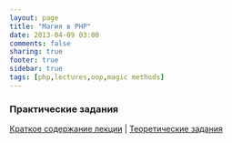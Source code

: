 ```yaml
---
layout: page
title: "Магия в PHP"
date: 2013-04-09 03:00
comments: false
sharing: true
footer: true
sidebar: true
tags: [php,lectures,oop,magic methods]
---
```

### Практические задания

[Краткое содержание лекции](09-magic-methods-in-php.html) |
[Теоретические задания](09-magic-methods-in-php-theoretical-tasks.html)
